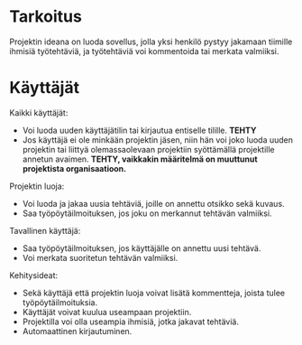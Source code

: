 # Tarkoitus

Projektin ideana on luoda sovellus, jolla yksi henkilö pystyy jakamaan tiimille ihmisiä työtehtäviä, ja työtehtäviä voi kommentoida tai merkata valmiiksi.

# Käyttäjät

Kaikki käyttäjät:
- Voi luoda uuden käyttäjätilin tai kirjautua entiselle tilille. **TEHTY**
- Jos käyttäjä ei ole minkään projektin jäsen, niin hän voi joko luoda uuden projektin tai liittyä olemassaolevaan projektiin syöttämällä projektille annetun avaimen. **TEHTY, vaikkakin määritelmä on muuttunut projektista organisaatioon.**


Projektin luoja:
- Voi luoda ja jakaa uusia tehtäviä, joille on annettu otsikko sekä kuvaus.
- Saa työpöytäilmoituksen, jos joku on merkannut tehtävän valmiiksi.


Tavallinen käyttäjä:
- Saa työpöytäilmoituksen, jos käyttäjälle on annettu uusi tehtävä.
- Voi merkata suoritetun tehtävän valmiiksi.


Kehitysideat:
- Sekä käyttäjä että projektin luoja voivat lisätä kommentteja, joista tulee työpöytäilmoituksia.
- Käyttäjät voivat kuulua useampaan projektiin.
- Projektilla voi olla useampia ihmisiä, jotka jakavat tehtäviä.
- Automaattinen kirjautuminen.
